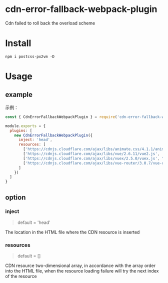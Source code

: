 # cdn-error-fallback-webpack-plugin
Cdn failed to roll back the overload scheme

# Install

```shell
npm i postcss-px2vm -D
```


# Usage

## example

示例：

```javascript
const { CdnErrorFallbackWebpackPlugin } = require('cdn-error-fallback-webpack-plugin')

module.exports = {
  plugins: [
    new CdnErrorFallbackWebpackPlugin({
      inject: 'head',
      resources: [
        ['https://cdnjs.cloudflare.com/ajax/libs/animate.css/4.1.1/animate.min222.css', 'https://cdnjs.cloudflare.com/ajax/libs/animate.css/4.1.1/animate.min.css'],
        ['https://cdnjs.cloudflare.com/ajax/libs/vue/2.6.11/vue2.js', 'https://cdnjs.cloudflare.com/ajax/libs/vue/2.6.11/vue.js'],
        ['https://cdnjs.cloudflare.com/ajax/libs/vuex/2.5.0/vuex.js', "https://cdnjs.cloudflare.com/ajax/libs/vuex/2.5.0/vuex.js"],
        ['https://cdnjs.cloudflare.com/ajax/libs/vue-router/3.0.7/vue-router.js', "https://cdnjs.cloudflare.com/ajax/libs/vue-router/3.0.7/vue-router.js"]
      ]
    })
  ]
}
```


## option


### inject
> default = 'head'

The location in the HTML file where the CDN resource is inserted


### resources
> default = []

CDN resource two-dimensional array, in accordance with the array order into the HTML file, when the resource loading failure will try the next index of the resource